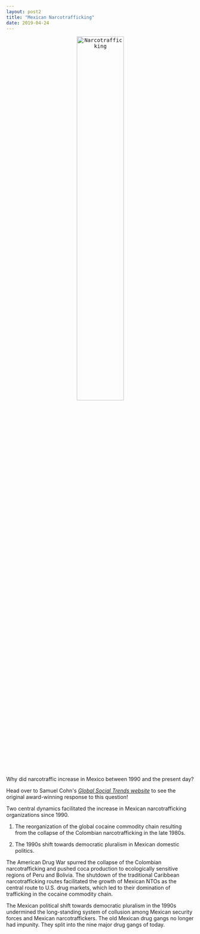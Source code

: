 ```yaml
---
layout: post2
title: "Mexican Narcotrafficking"
date: 2019-04-24
---
```

<p align="center"><kbd><img align="center" width="50%" height="50%" src="https://www.brookings.edu/wp-content/uploads/2017/05/drug_seizure_mexico001.jpg" alt="Narcotrafficking"></kbd></p><br>
Why did narcotraffic increase in Mexico between 1990 and the present day?

Head over to Samuel Cohn's <a href="https://www.samuelcohn.net/april-winner/"><i>Global Social Trends website</i></a> to see the original award-winning response to this question! 

Two central dynamics facilitated the increase in Mexican narcotrafficking organizations since 1990.

1. The reorganization of the global cocaine commodity chain resulting from the collapse of the Colombian narcotrafficking in the late 1980s.

2. The 1990s shift towards democratic pluralism in Mexican domestic politics.

The American Drug War spurred the collapse of the Colombian narcotrafficking and pushed coca production to ecologically sensitive regions of Peru and Bolivia. 
The shutdown of the traditional Caribbean narcotrafficking routes facilitated the growth of Mexican NTOs as the central route to U.S. drug markets, which led 
to their domination of trafficking in the cocaine commodity chain.

The Mexican political shift towards democratic pluralism in the 1990s undermined the long-standing system of collusion among Mexican security forces and Mexican 
narcotraffickers. The old Mexican drug gangs no longer had impunity. They split into the nine major drug gangs of today. 

